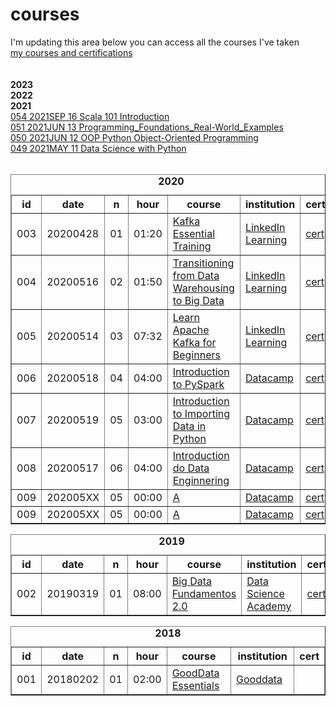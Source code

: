 # courses
<html>
  I'm updating this area below you can access all the courses I've taken
  <br>
  <a target="_blank" href="https://www.linkedin.com/in/melo-r/details/certifications">my courses and certifications</a>
  <br><br>
  <br>
  <b>2023</b><br>  
  <b>2022</b><br>
  <b>2021</b><br>
  <a href="https://cognitiveclass.ai/courses/introduction-to-scala" target="_blank">054 2021SEP 16 Scala 101 Introduction</a><br>
  <a href="https://www.linkedin.com/learning/programming-foundations-real-world-examples">051 2021JUN 13 Programming_Foundations_Real-World_Examples</a><br> 
  <a href="https://www.linkedin.com/learning/python-object-oriented-programming">050 2021JUN 12 OOP Python Object-Oriented Programming</a><br>
  <a href="https://www.simplilearn.com/big-data-and-analytics/python-for-data-science-training">049 2021MAY 11 Data Science with Python</a><br>
<br>
<table border="1">
  <caption><b>2020</b></caption>
  <tr>
      <th>id</th>
      <th>date</th>
      <th>n</th>
      <th>hour</th>
      <th width=400>course</th>
      <th width=250>institution</th>
      <th>cert</th>
  </tr>
  <tr>
      <td>003</td>
      <td>20200428</td>
      <td>01</td>
      <td>01:20</td>
      <td><a href="https://www.linkedin.com/learning/kafka-essential-training">Kafka Essential Training</a></td>
      <td><a href="https://www.linkedin.com/learning/certificates/3d10db4b40a97dad86394f8dc0f85f03986eb2745fc90d2d656e7d8713957c4d">LinkedIn Learning</a></td>
      <td><a href="https://github.com/melo-r/courses/blob/main/000_certs/003%20Kafka%20Essential%20Training.png">cert</a></td>
  </tr>
  <tr>  
      <td>004</td>
      <td>20200516</td>
      <td>02</td>
      <td>01:50</td>
      <td><a href="https://www.linkedin.com/learning/transitioning-from-data-warehousing-to-big-data">Transitioning from Data Warehousing to Big Data</a></td>
      <td><a href="https://www.linkedin.com/learning/certificates/d858f1f701dc3df12f7ba43bad64b184e79b397261c614d9d90d3740e81415e2">LinkedIn Learning</a></td>
      <td><a href="https://github.com/melo-r/courses/blob/main/000_certs/004%20Transitioning%20from%20Data%20Warehousing%20to%20Big%20Data.png">cert</a></td>   
  </tr>
  <tr>
      <td>005</td>
      <td>20200514</td>
      <td>03</td>
      <td>07:32</td>
      <td><a href="https://www.linkedin.com/learning/learn-apache-kafka-for-beginners-2019">Learn Apache Kafka for Beginners</a></td>
      <td><a href="https://www.linkedin.com/learning/certificates/46070217dfd1ce21366e84e608aecc8078fb44602e8f6196f280396a86ec9193">LinkedIn Learning</a></td>
      <td><a href="https://github.com/melo-r/courses/blob/main/000_certs/005%20Learn%20Apache%20Kafka%20for%20Beginners.png">cert</a></td>   
  </tr>
  <tr>
      <td>006</td>
      <td>20200518</td>
      <td>04</td>
      <td>04:00</td>
      <td><a href="https://learn.datacamp.com/courses/introduction-to-pyspark">Introduction to PySpark</a></td>
      <td><a href="https://www.datacamp.com/statement-of-accomplishment/course/fa6abdcbb2cacf93f9451c6cc74da19cdedb1bc1">Datacamp</a></td>
      <td><a href="https://github.com/melo-r/courses/blob/main/000_certs/006%20Introduction%20to%20PySpark.png">cert</a></td>   
  </tr>
  <tr>
      <td>007</td>
      <td>20200519</td>
      <td>05</td>
      <td>03:00</td>
      <td><a href="https://learn.datacamp.com/courses/introduction-to-importing-data-in-python">Introduction to Importing Data in Python</a></td>
      <td><a href="https://www.datacamp.com/statement-of-accomplishment/course/292ec41751312ed628388d5ad0c6ff51c936fe30">Datacamp</a></td>
      <td><a href="https://github.com/melo-r/courses/blob/main/000_certs/007%20Introduction%20to%20Importing%20Data%20in%20Python.png">cert</a></td>   
  </tr>
  <tr>
      <td>008</td>
      <td>20200517</td>
      <td>06</td>
      <td>04:00</td>
      <td><a href="https://learn.datacamp.com/courses/introduction-to-data-engineering">Introduction do Data Enginnering</a></td>
      <td><a href="https://www.datacamp.com/statement-of-accomplishment/course/b8588d8eea22e28ca9c8f4c6ab74598eca57d234">Datacamp</a></td>
      <td><a href="https://github.com/melo-r/courses/blob/main/000_certs/008%20Introduction%20do%20Data%20Enginnering.png">cert</a></td>   
  </tr>
  <tr>
      <td>009</td>
      <td>202005XX</td>
      <td>05</td>
      <td>00:00</td>
      <td><a href="">A</a></td>
      <td><a href="">Datacamp</a></td>
      <td><a href="">cert</a></td>   
  </tr>
  <tr>
      <td>009</td>
      <td>202005XX</td>
      <td>05</td>
      <td>00:00</td>
      <td><a href="">A</a></td>
      <td><a href="">Datacamp</a></td>
      <td><a href="">cert</a></td>   
  </tr>

</table>


<table border="1">
  <caption><b>2019</b></caption>
  <tr>
      <th>id</th>
      <th>date</th>
      <th>n</th>
      <th>hour</th>
      <th width=400>course</th>
      <th width=250>institution</th>
      <th>cert</th>
  </tr>
  <tr>
      <td>002</td>
      <td>20190319</td>
      <td>01</td>
      <td>08:00</td>
      <td><a href="https://www.datascienceacademy.com.br/course?courseid=big-data-fundamentos">Big Data Fundamentos 2.0</a></td>
      <td><a href="https://www.datascienceacademy.com.br">Data Science Academy</a></td>
      <td><a href="https://github.com/melo-r/courses/blob/main/000_certs/002%20Big%20Data%20Fundamentos%202.0.png">cert</a></td>
  </tr>
</table>

<table border="1">
  <caption><b>2018</b></caption>
  <tr>
      <th>id</th>
      <th>date</th>
      <th>n</th>
      <th>hour</th>
      <th width=400>course</th>
      <th width=250>institution</th>
      <th>cert</th>
  </tr>
  <tr>
      <td>001</td>
      <td>20180202</td>
      <td>01</td>
      <td>02:00</td>
      <td><a href="http://www.academy.fluig.com/certificates/5a7840327c31a4005cc9ef70">GoodData Essentials</a></td>
      <td><a href="https://www.gooddata.com">Gooddata</a></td>
      <td></td>
  </tr>
</table>


</html>
